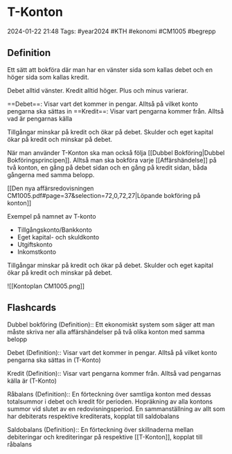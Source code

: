 # T-Konton

2024-01-22 21:48
Tags: #year2024 #KTH #ekonomi #CM1005 #begrepp

## Definition

Ett sätt att bokföra där man har en vänster sida som kallas debet och en höger sida som kallas kredit.

Debet alltid vänster. Kredit alltid höger. Plus och minus varierar.

==Debet==: Visar vart det kommer in pengar. Alltså på vilket konto pengarna ska sättas in
==Kredit==: Visar vart pengarna kommer från. Alltså vad är pengarnas källa

Tillgångar minskar på kredit och ökar på debet.
Skulder och eget kapital ökar på kredit och minskar på debet.

När man använder T-Konton ska man också följa [[Dubbel Bokföring|Dubbel Bokföringsprincipen]]. Alltså man ska bokföra varje [[Affärshändelse]] på två konton, en gång på debet sidan och en gång på kredit sidan, båda gångerna med samma belopp.

[[Den nya affärsredovisningen CM1005.pdf#page=37&selection=72,0,72,27|Löpande bokföring på konton]]

Exempel på namnet av T-konto

- Tillgångskonto/Bankkonto
- Eget kapital- och skuldkonto
- Utgiftskonto
- Inkomstkonto

Tillgångar minskar på kredit och ökar på debet.
Skulder och eget kapital ökar på kredit och minskar på debet.

![[Kontoplan CM1005.png]]

## Flashcards

Dubbel bokföring (Definition):: Ett ekonomiskt system som säger att man måste skriva ner alla affärshändelser på två olika konton med samma belopp
<!--SR:!2024-03-17,37,290!2024-02-15,15,290-->

Debet (Definition):: Visar vart det kommer in pengar. Alltså på vilket konto pengarna ska sättas in (T-Konto)
<!--SR:!2024-02-22,15,294!2024-03-05,26,272-->

Kredit (Definition):: Visar vart pengarna kommer från. Alltså vad pengarnas källa är (T-Konto)
<!--SR:!2024-03-25,41,292!2024-02-20,15,296-->

Råbalans (Definition):: En förteckning över samtliga konton med dessas totalsummor i debet och kredit för perioden. Hopräkning av alla kontons summor vid slutet av en redovisningsperiod. En sammanställning av allt som har debiterats respektive krediterats, kopplat till saldobalans
<!--SR:!2024-02-22,12,258!2024-02-14,8,240-->

Saldobalans (Definition):: En förteckning över skillnaderna mellan debiteringar och krediteringar på respektive [[T-Konton]], kopplat till råbalans
<!--SR:!2024-02-19,9,276!2024-02-18,8,220-->
